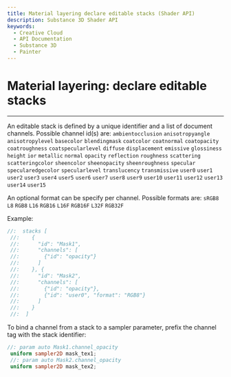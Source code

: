 ```yaml
---
title: Material layering declare editable stacks (Shader API)
description: Substance 3D Shader API
keywords:
  - Creative Cloud
  - API Documentation
  - Substance 3D
  - Painter
---
```





























Material layering: declare editable stacks
==========================================

---




An editable stack is defined by a unique identifier and a list of document channels.
 Possible channel id(s) are:
 `ambientocclusion`
`anisotropyangle`
`anisotropylevel`
`basecolor`
`blendingmask`
`coatcolor`
`coatnormal`
`coatopacity`
`coatroughness`
`coatspecularlevel`
`diffuse`
`displacement`
`emissive`
`glossiness`
`height`
`ior`
`metallic`
`normal`
`opacity`
`reflection`
`roughness`
`scattering`
`scatteringcolor`
`sheencolor`
`sheenopacity`
`sheenroughness`
`specular`
`specularedgecolor`
`specularlevel`
`translucency`
`transmissive`
`user0`
`user1`
`user2`
`user3`
`user4`
`user5`
`user6`
`user7`
`user8`
`user9`
`user10`
`user11`
`user12`
`user13`
`user14`
`user15`


An optional format can be specify per channel.
 Possible formats are:
 `sRGB8`
`L8`
`RGB8`
`L16`
`RGB16`
`L16F`
`RGB16F`
`L32F`
`RGB32F`


Example:





```glsl
//:  stacks [
 //:    {
 //:      "id": "Mask1",
 //:      "channels": [
 //:        {"id": "opacity"}
 //:      ]
 //:    }, {
 //:      "id": "Mask2",
 //:      "channels": [
 //:        {"id": "opacity"},
 //:        {"id": "user0", "format": "RGB8"}
 //:      ]
 //:    }
 //:  ]
```









To bind a channel from a stack to a sampler parameter, prefix the channel tag with the stack identifier:





```glsl
//: param auto Mask1.channel_opacity
 uniform sampler2D mask_tex1;
 //: param auto Mask2.channel_opacity
 uniform sampler2D mask_tex2;
 
 
```






